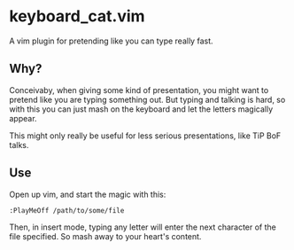 keyboard\_cat.vim
=================

A vim plugin for pretending like you can type really fast.

Why?
----

Conceivaby, when giving some kind of presentation, you might want to pretend like you are typing something out.
But typing and talking is hard, so with this you can just mash on the keyboard and let the letters magically appear.

This might only really be useful for less serious presentations, like TiP BoF talks.


Use
---

Open up vim, and start the magic with this:

    :PlayMeOff /path/to/some/file

Then, in insert mode, typing any letter will enter the next character of the file specified.
So mash away to your heart's content.

